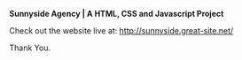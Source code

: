 <b>Sunnyside Agency | A HTML, CSS and Javascript Project</b>

Check out the website live at: http://sunnyside.great-site.net/

Thank You.
